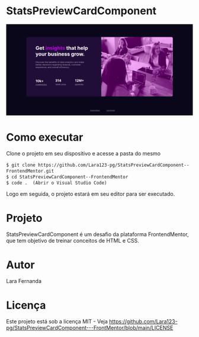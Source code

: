 # StatsPreviewCardComponent

![alt text](https://github.com/Lara123-pg/StatsPreviewCardComponent---FrontMentor/blob/main/images/image.png)

# Como executar

Clone o projeto em seu dispositivo e acesse a pasta do mesmo

```
$ git clone https://github.com/Lara123-pg/StatsPreviewCardComponent--FrontendMentor.git
$ cd StatsPreviewCardComponent--FrontendMentor
$ code .  (Abrir o Visual Studio Code)
```

Logo em seguida, o projeto estará em seu editor para ser executado.

# Projeto

StatsPreviewCardComponent é um desafio da plataforma FrontendMentor, que tem objetivo de treinar conceitos de HTML e CSS.

# Autor

Lara Fernanda

# Licença

Este projeto está sob a licença MIT - Veja https://github.com/Lara123-pg/StatsPreviewCardComponent---FrontMentor/blob/main/LICENSE


